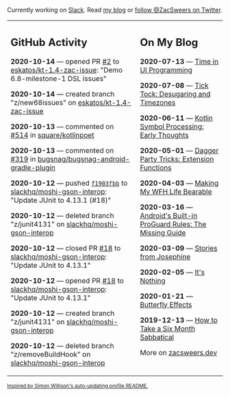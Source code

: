 Currently working on [Slack](https://slack.com/). Read [my blog](https://zacsweers.dev/) or [follow @ZacSweers on Twitter](https://twitter.com/ZacSweers).

<table><tr><td valign="top" width="60%">

## GitHub Activity
<!-- githubActivity starts -->
**2020-10-14** — opened PR [#2](https://api.github.com/repos/eskatos/kt-1.4-zac-issue/pulls/2) to [eskatos/kt-1.4-zac-issue](https://api.github.com/repos/eskatos/kt-1.4-zac-issue): "Demo 6.8-milestone-1 DSL issues"

**2020-10-14** — created branch "z/new68issues" on [eskatos/kt-1.4-zac-issue](https://api.github.com/repos/eskatos/kt-1.4-zac-issue)

**2020-10-13** — commented on [#514](https://github.com/square/kotlinpoet/pull/514#issuecomment-707953337) in [square/kotlinpoet](https://api.github.com/repos/square/kotlinpoet)

**2020-10-13** — commented on [#319](https://github.com/bugsnag/bugsnag-android-gradle-plugin/issues/319#issuecomment-707550255) in [bugsnag/bugsnag-android-gradle-plugin](https://api.github.com/repos/bugsnag/bugsnag-android-gradle-plugin)

**2020-10-12** — pushed [`f1903fbb`](https://github.com/slackhq/moshi-gson-interop/commit/f1903fbb39d067e3848d9b97cbb1205027bd5d3c) to [slackhq/moshi-gson-interop](https://api.github.com/repos/slackhq/moshi-gson-interop): "Update JUnit to 4.13.1 (#18)"

**2020-10-12** — deleted branch "z/junit4131" on [slackhq/moshi-gson-interop](https://api.github.com/repos/slackhq/moshi-gson-interop)

**2020-10-12** — closed PR [#18](https://api.github.com/repos/slackhq/moshi-gson-interop/pulls/18) to [slackhq/moshi-gson-interop](https://api.github.com/repos/slackhq/moshi-gson-interop): "Update JUnit to 4.13.1"

**2020-10-12** — opened PR [#18](https://api.github.com/repos/slackhq/moshi-gson-interop/pulls/18) to [slackhq/moshi-gson-interop](https://api.github.com/repos/slackhq/moshi-gson-interop): "Update JUnit to 4.13.1"

**2020-10-12** — created branch "z/junit4131" on [slackhq/moshi-gson-interop](https://api.github.com/repos/slackhq/moshi-gson-interop)

**2020-10-12** — deleted branch "z/removeBuildHook" on [slackhq/moshi-gson-interop](https://api.github.com/repos/slackhq/moshi-gson-interop)
<!-- githubActivity ends -->
</td><td valign="top" width="40%">

## On My Blog
<!-- blog starts -->
**2020-07-13** — [Time in UI Programming](https://www.zacsweers.dev/time-in-ui/)

**2020-07-08** — [Tick Tock: Desugaring and Timezones](https://www.zacsweers.dev/ticktock-desugaring-timezones/)

**2020-06-11** — [Kotlin Symbol Processing: Early Thoughts](https://www.zacsweers.dev/kotlin-symbol-processor-early-thoughts/)

**2020-05-01** — [Dagger Party Tricks: Extension Functions](https://www.zacsweers.dev/dagger-party-tricks-extension-functions/)

**2020-04-03** — [Making My WFH Life Bearable](https://www.zacsweers.dev/making-wfh-life-bearable/)

**2020-03-16** — [Android's Built-in ProGuard Rules: The Missing Guide](https://www.zacsweers.dev/android-proguard-rules/)

**2020-03-09** — [Stories from Josephine](https://www.zacsweers.dev/stories-from-josephine/)

**2020-02-05** — [It's Nothing](https://www.zacsweers.dev/its-nothing/)

**2020-01-21** — [Butterfly Effects](https://www.zacsweers.dev/butterfly-effects/)

**2019-12-13** — [How to Take a Six Month Sabbatical](https://www.zacsweers.dev/how-to-take-a-six-month-sabbatical/)
<!-- blog ends -->
More on [zacsweers.dev](https://zacsweers.dev/)
</td></tr></table>

<sub><a href="https://simonwillison.net/2020/Jul/10/self-updating-profile-readme/">Inspired by Simon Willison's auto-updating profile README.</a></sub>